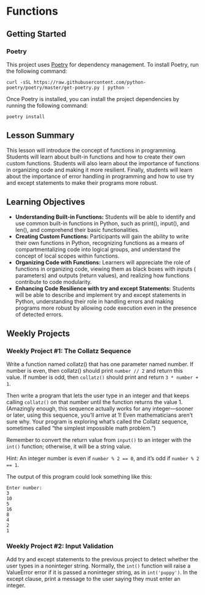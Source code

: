 # Functions

## Getting Started

### Poetry

This project uses [Poetry](https://python-poetry.org/) for dependency management. To install Poetry, run the following
command:

```shell
curl -sSL https://raw.githubusercontent.com/python-poetry/poetry/master/get-poetry.py | python -
```

Once Poetry is installed, you can install the project dependencies by running the following command:

```shell
poetry install
```

## Lesson Summary

This lesson will introduce the concept of functions in programming. Students will learn about built-in functions and how
to create their own custom functions. Students will also learn about the importance of functions in organizing code and
making it more resilient. Finally, students will learn about the importance of error handling in programming and how to
use try and except statements to make their programs more robust.

## Learning Objectives

- **Understanding Built-in Functions:** Students will be able to identify and use common built-in functions in Python,
  such as print(), input(), and len(),
  and comprehend their basic functionalities.
- **Creating Custom Functions:** Participants will gain the ability to write their own functions in Python, recognizing
  functions as a means of
  compartmentalizing code into logical groups, and understand the concept of local scopes within functions.
- **Organizing Code with Functions:** Learners will appreciate the role of functions in organizing code, viewing them as
  black boxes with inputs (
  parameters) and outputs (return values), and realizing how functions contribute to code modularity.
- **Enhancing Code Resilience with try and except Statements:** Students will be able to describe and implement try and
  except statements in Python, understanding their role in
  handling errors and making programs more robust by allowing code execution even in the presence of detected errors.

## Weekly Projects

### Weekly Project #1: The Collatz Sequence

Write a function named collatz() that has one parameter named number. If number is even, then collatz() should print
`number // 2` and return this value. If number is odd, then `collatz()` should print and return `3 * number + 1`.

Then write a program that lets the user type in an integer and that keeps calling `collatz()` on that number until the
function returns the value 1. (Amazingly enough, this sequence actually works for any integer—sooner or later, using
this sequence, you’ll arrive at 1! Even mathematicians aren’t sure why. Your program is exploring what’s called the
Collatz sequence, sometimes called “the simplest impossible math problem.”)

Remember to convert the return value from `input()` to an integer with the `int()` function; otherwise, it will be a
string value.

Hint: An integer number is even if `number % 2 == 0`, and it’s odd if `number % 2 == 1`.

The output of this program could look something like this:

```
Enter number:
3
10
5
16
8
4
2
1
```

### Weekly Project #2: Input Validation

Add try and except statements to the previous project to detect whether the user types in a noninteger string. Normally,
the `int()` function will raise a ValueError error if it is passed a noninteger string, as in `int('puppy')`. In the
except clause, print a message to the user saying they must enter an integer.

